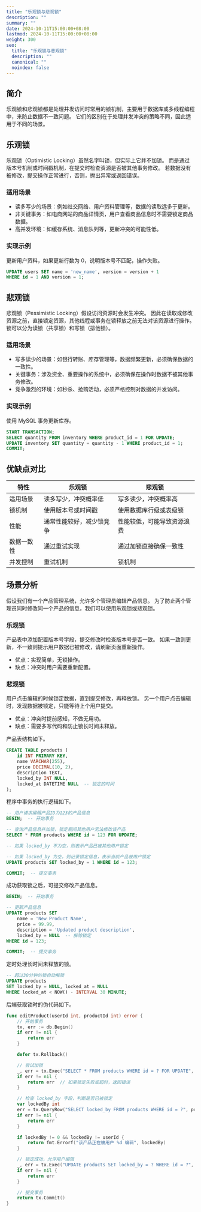 ```yaml
---
title: "乐观锁与悲观锁"
description: ""
summary: ""
date: 2024-10-11T15:00:00+08:00
lastmod: 2024-10-11T15:00:00+08:00
weight: 300
seo:
  title: "乐观锁与悲观锁"
  description: ""
  canonical: ""
  noindex: false
---
```


## 简介

乐观锁和悲观锁都是处理并发访问时常用的锁机制，主要用于数据库或多线程编程中，来防止数据不一致问题。
它们的区别在于处理并发冲突的策略不同，因此适用于不同的场景。

## 乐观锁

乐观锁（Optimistic Locking）虽然名字叫锁，但实际上它并不加锁。
而是通过版本号机制或时间戳机制，在提交时检查资源是否被其他事务修改。
若数据没有被修改，提交操作正常进行，否则，抛出异常或返回错误。

### 适用场景

* 读多写少的场景：例如社交网络、用户资料管理等，数据的读取远多于更新。
* 非关键事务：如电商网站的商品详情页，用户查看商品信息时不需要锁定商品数据。
* 高并发环境：如缓存系统、消息队列等，更新冲突的可能性低。

### 实现示例

更新用户资料，如果更新行数为 0，说明版本号不匹配，操作失败。

```sql {frame="none"}
UPDATE users SET name = 'new_name', version = version + 1 
WHERE id = 1 AND version = 1;
```

## 悲观锁

悲观锁（Pessimistic Locking）假设访问资源时会发生冲突。
因此在读取或修改资源之前，直接锁定资源，其他线程或事务在锁释放之前无法对该资源进行操作。
锁可以分为读锁（共享锁）和写锁（排他锁）。

### 适用场景

* 写多读少的场景：如银行转账、库存管理等，数据频繁更新，必须确保数据的一致性。
* 关键事务：涉及资金、重要操作的系统中，必须确保在操作时数据不被其他事务修改。
* 竞争激烈的环境：如秒杀、抢购活动，必须严格控制对数据的并发访问。

### 实现示例

使用 MySQL 事务更新库存。

```sql {frame="none"}
START TRANSACTION;
SELECT quantity FROM inventory WHERE product_id = 1 FOR UPDATE;
UPDATE inventory SET quantity = quantity - 1 WHERE product_id = 1;
COMMIT;
```

## 优缺点对比

| 特性       | 乐观锁                       | 悲观锁                       |
|------------|------------------------------|------------------------------|
| 适用场景   | 读多写少，冲突概率低         | 写多读少，冲突概率高         |
| 锁机制     | 使用版本号或时间戳           | 使用数据库行级或表级锁       |
| 性能       | 通常性能较好，减少锁竞争     | 性能较低，可能导致资源浪费   |
| 数据一致性 | 通过重试实现                 | 通过加锁直接确保一致性       |
| 并发控制   | 重试机制                     | 锁机制                       |

## 场景分析

假设我们有一个产品管理系统，允许多个管理员编辑产品信息。
为了防止两个管理员同时修改同一个产品的信息，我们可以使用乐观锁或悲观锁。

### 乐观锁

产品表中添加配置版本号字段，提交修改时检查版本号是否一致。
如果一致则更新，不一致则提示用户数据已被修改，请刷新页面重新操作。

* 优点：实现简单，无锁操作。
* 缺点：冲突时用户需要重新配置。

### 悲观锁

用户点击编辑的时候锁定数据，直到提交修改，再释放锁。
另一个用户点击编辑时，发现数据被锁定，只能等待上个用户提交。

* 优点：冲突时提前感知，不做无用功。
* 缺点：需要多写代码和防止锁长时间未释放。

产品表结构如下。

```sql {frame="none"}
CREATE TABLE products (
    id INT PRIMARY KEY,
    name VARCHAR(255),
    price DECIMAL(10, 2),
    description TEXT,
    locked_by INT NULL,
    locked_at DATETIME NULL  -- 锁定的时间
);
```

程序中事务的执行逻辑如下。

```sql {frame="none"}
-- 用户请求编辑产品ID为123的产品信息
BEGIN;  -- 开始事务

-- 查询产品信息并加锁，锁定期间其他用户无法修改该产品
SELECT * FROM products WHERE id = 123 FOR UPDATE;

-- 如果 locked_by 不为空，则表示产品已被其他用户锁定

-- 如果 locked_by 为空，则记录锁定信息，表示当前产品被用户锁定
UPDATE products SET locked_by = 1 WHERE id = 123;

COMMIT;  -- 提交事务
```

成功获取锁之后，可提交修改产品信息。

```sql {frame="none"}
BEGIN;  -- 开始事务

-- 更新产品信息
UPDATE products SET 
    name = 'New Product Name',
    price = 99.99,
    description = 'Updated product description',
    locked_by = NULL  -- 解除锁定
WHERE id = 123;

COMMIT;  -- 提交事务
```

定时处理长时间未释放的锁。

```sql {frame="none"}
-- 超过30分钟的锁自动解锁
UPDATE products 
SET locked_by = NULL, locked_at = NULL
WHERE locked_at < NOW() - INTERVAL 30 MINUTE;
```

后端获取锁时的伪代码如下。

```go {frame="none"}
func editProduct(userId int, productId int) error {
    // 开始事务
    tx, err := db.Begin()
    if err != nil {
        return err
    }

    defer tx.Rollback()

    // 尝试加锁
    _, err = tx.Exec("SELECT * FROM products WHERE id = ? FOR UPDATE", productId)
    if err != nil {
        return err  // 如果锁定失败或超时，返回错误
    }

    // 检查 locked_by 字段，判断是否已被锁定
    var lockedBy int
    err = tx.QueryRow("SELECT locked_by FROM products WHERE id = ?", productId).Scan(&lockedBy)
    if err != nil {
        return err
    }

    if lockedBy != 0 && lockedBy != userId {
        return fmt.Errorf("该产品正在被用户 %d 编辑", lockedBy)
    }

    // 锁定成功，允许用户编辑
    _, err = tx.Exec("UPDATE products SET locked_by = ? WHERE id = ?", userId, productId)
    if err != nil {
        return err
    }

    // 提交事务
    return tx.Commit()
}
```
